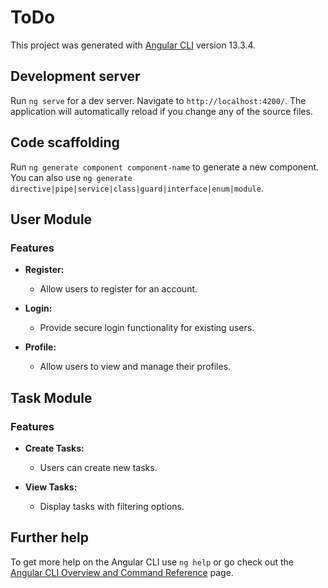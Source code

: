 # ToDo

This project was generated with [Angular CLI](https://github.com/angular/angular-cli) version 13.3.4.

## Development server

Run `ng serve` for a dev server. Navigate to `http://localhost:4200/`. The application will automatically reload if you change any of the source files.

## Code scaffolding

Run `ng generate component component-name` to generate a new component. You can also use `ng generate directive|pipe|service|class|guard|interface|enum|module`.

## User Module

### Features

- **Register:**
  - Allow users to register for an account.

- **Login:**
  - Provide secure login functionality for existing users.

- **Profile:**
  - Allow users to view and manage their profiles.

## Task Module

### Features

- **Create Tasks:**
  - Users can create new tasks.

- **View Tasks:**
  - Display tasks with filtering options.

## Further help

To get more help on the Angular CLI use `ng help` or go check out the [Angular CLI Overview and Command Reference](https://angular.io/cli) page.
